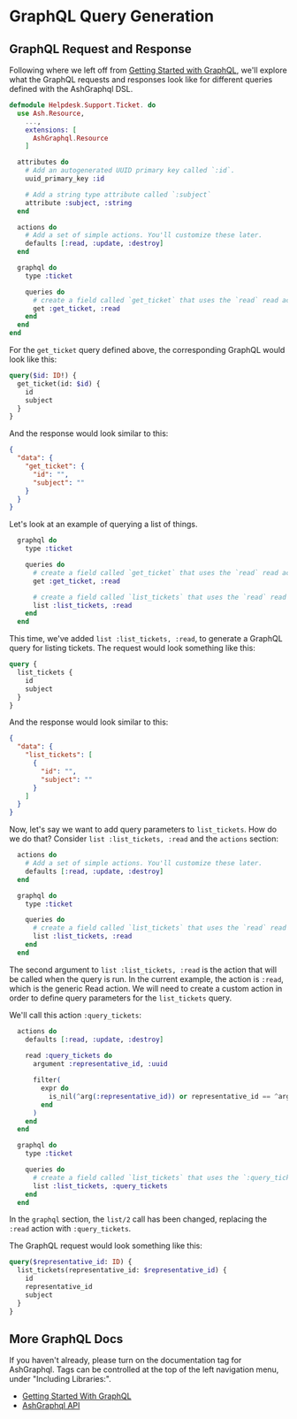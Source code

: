 # GraphQL Query Generation

## GraphQL Request and Response

Following where we left off from [Getting Started with GraphQL](/docs/guides/ash_graphql/latest/tutorials/getting-started-with-graphql), we'll explore what the GraphQL
requests and responses look like for different queries defined with the AshGraphql DSL.

```elixir
defmodule Helpdesk.Support.Ticket. do
  use Ash.Resource,
    ...,
    extensions: [
      AshGraphql.Resource
    ]

  attributes do
    # Add an autogenerated UUID primary key called `:id`.
    uuid_primary_key :id

    # Add a string type attribute called `:subject`
    attribute :subject, :string
  end

  actions do
    # Add a set of simple actions. You'll customize these later.
    defaults [:read, :update, :destroy]
  end

  graphql do
    type :ticket

    queries do
      # create a field called `get_ticket` that uses the `read` read action to fetch a single ticket
      get :get_ticket, :read 
    end
  end
end
```

For the `get_ticket` query defined above, the corresponding GraphQL would look like this:

```graphql
query($id: ID!) {
  get_ticket(id: $id) {
    id
    subject
  }
}
```

And the response would look similar to this:

```json
{
  "data": {
    "get_ticket": {
      "id": "",
      "subject": ""
    }
  }
}
```

Let's look at an example of querying a list of things.

```elixir
  graphql do
    type :ticket

    queries do
      # create a field called `get_ticket` that uses the `read` read action to fetch a single ticket
      get :get_ticket, :read 

      # create a field called `list_tickets` that uses the `read` read action to fetch a list of tickets
      list :list_tickets, :read 
    end
  end
```

This time, we've added `list :list_tickets, :read`, to generate a GraphQL query for listing tickets.
The request would look something like this:

```graphql
query {
  list_tickets {
    id
    subject
  }
}
```

And the response would look similar to this:

```json
{
  "data": {
    "list_tickets": [
      {
        "id": "",
        "subject": ""
      }
    ]
  }
}
```

Now, let's say we want to add query parameters to `list_tickets`. How do we do that?
Consider `list :list_tickets, :read` and the `actions` section:

```elixir
  actions do
    # Add a set of simple actions. You'll customize these later.
    defaults [:read, :update, :destroy]
  end

  graphql do
    type :ticket

    queries do
      # create a field called `list_tickets` that uses the `read` read action to fetch a list of tickets
      list :list_tickets, :read 
    end
  end
```

The second argument to `list :list_tickets, :read` is the action that will be called when the query is
run. In the current example, the action is `:read`, which is the generic Read action. We will need 
to create a custom action in order to define query parameters for the `list_tickets` query.

We'll call this action `:query_tickets`:

```elixir
  actions do
    defaults [:read, :update, :destroy]
    
    read :query_tickets do
      argument :representative_id, :uuid

      filter(
        expr do
          is_nil(^arg(:representative_id)) or representative_id == ^arg(:representative_id)
        end
      )
    end
  end

  graphql do
    type :ticket

    queries do
      # create a field called `list_tickets` that uses the `:query_tickets` read action to fetch a list of tickets
      list :list_tickets, :query_tickets
    end
  end
```

In the `graphql` section, the `list/2` call has been changed, replacing the `:read` action with `:query_tickets`.

The GraphQL request would look something like this:

```graphql
query($representative_id: ID) {
  list_tickets(representative_id: $representative_id) {
    id
    representative_id
    subject
  }
}
```

## More GraphQL Docs

If you haven't already, please turn on the documentation tag for AshGraphql. Tags can be controlled
at the top of the left navigation menu, under "Including Libraries:".

- [Getting Started With GraphQL](/docs/guides/ash_graphql/latest/tutorials/getting-started-with-graphql)
- [AshGraphql API](/docs/dsl/ash_graphql/latest/ashgraphql-api)
